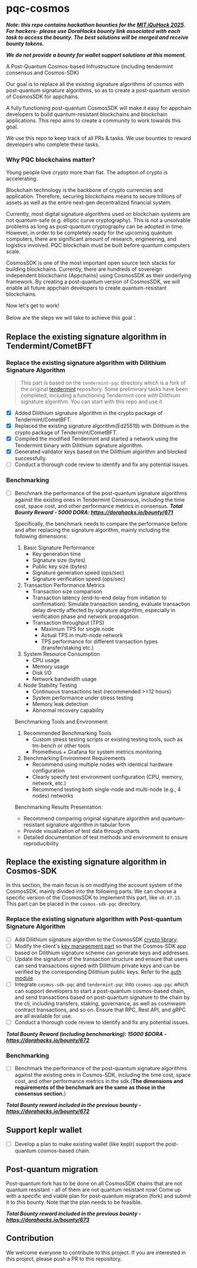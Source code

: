 # pqc-cosmos

***Note: this repo contains hackathon bounties for the [MIT iQuHack 2025](https://www.iquise.mit.edu/iQuHACK/2025-01-31). For hackers- please use DoraHacks bounty link associated with each task to access the bounty. The best solutions will be merged and receive bounty tokens.***

***We do not provide a bounty for wallet support solutions at this moment.***

A Post-Quantum Cosmos-based Infrustructure (including tendermint consensus and Cosmos-SDK)

Our goal is to replace all the existing signature algorithms of cosmos with post-quantum signature algorithms, so as to create a post-quantum version of CosmosSDK for appchains.

A fully functioning post-quantum CosmosSDK will make it easy for appchain developers to build quantum-resistant blockchains and blockchain applications. This repo aims to create a community to work towards this goal.

We use this repo to keep track of all PRs & tasks. We use bounties to reward developers who complete these tasks.

### Why PQC blockchains matter?

Young people love crypto more than fiat. The adoption of crypto is accelerating.

Blockchain technology is the backbone of crypto currencies and application. Therefore, securing blockchains means to secure trillions of assets as well as the entire next-gen decentralized financial system.

Currently, most digital signature algorithms used on blockchain systems are not quantum-safe (e.g. elliptic curve cryptography). This is not a unsolvable problems as long as post-quantum cryptography can be adopted in time. However, in order to be completely ready for the upcoming quantum computers, there are significant amount of research, engineering, and logistics involved. PQC blockchain must be built before quantum computers scale.

CosmosSDK is one of the most important open source tech stacks for building blockchains. Currently, there are hundreds of sovereign independent blockchains (Appchains) using CosmosSDK as their underlying framework. By creating a post-quantum version of CosmosSDK, we will enable all future appchain developers to create quantum-resistant blockchains.

Now let's get to work!

Below are the steps we will take to achieve this goal：

## Replace the existing signature algorithm in Tendermint/CometBFT

### Replace the existing signature algorithm with Dilithium Signature Algorithm
> This part is based on the `tendermint-pqc` directory which is a fork of the original [tendermint](https://github.com/tendermint/tendermint) repository. Some preliminary tasks have been completed, including a functioning Tendermint core with Dilithium signature algorithm. You can start with this repo and use it 

- [x] Added Dilithium signature algorithm in the crypto package of Tendermint/CometBFT.
- [x] Replaced the existing signature algorithm(Ed25519) with Dilithium in the crypto package of Tendermint/CometBFT.
- [x] Compiled the modified Tendermint and started a network using the Tendermint binary with Dilithium signature algorithm.
- [x] Generated validator keys based on the Dilithium algorithm and blocked successfully.
- [ ] Conduct a thorough code review to identify and fix any potential issues.

### Benchmarking

- [ ] Benchmark the performance of the post-quantum signature algorithms against the existing ones in Tendermint Consensus, including the time cost, space cost, and other performance metrics in consensus. ***Total Bounty Reward - 5000 DORA: https://dorahacks.io/bounty/671***

    Specifically, the benchmark needs to compare the performance before and after replacing the signature algorithm, mainly including the following dimensions:
    1. Basic Signature Performance
       - Key generation time
       - Signature size (bytes)
       - Public key size (bytes)
       - Signature generation speed (ops/sec)
       - Signature verification speed (ops/sec)
    2. Transaction Performance Metrics
       - Transaction size comparison
       - Transaction latency (end-to-end delay from initiation to confirmation): Simulate transaction sending, evaluate transaction delay directly affected by signature algorithm, especially in verification phase and network propagation.
       - Transaction throughput (TPS)
         * Maximum TPS for single node
         * Actual TPS in multi-node network
         * TPS performance for different transaction types (transfer/staking etc.)
    3. System Resource Consumption
       - CPU usage
       - Memory usage
       - Disk I/O
       - Network bandwidth usage
    4. Node Stability Testing
       - Continuous transactions test (recommended >=12 hours)
       - System performance under stress testing
       - Memory leak detection
       - Abnormal recovery capability
    
    Benchmarking Tools and Environment:
    1. Recommended Benchmarking Tools
       - Custom stress testing scripts or existing testing tools, such as tm-bench or other tools
       - Prometheus + Grafana for system metrics monitoring
    2. Benchmarking Environment Requirements
       - Recommend using multiple nodes with identical hardware configuration
       - Clearly specify test environment configuration (CPU, memory, network, etc.)
       - Recommend testing both single-node and multi-node (e.g., 4 nodes) networks

    Benchmarking Results Presentation:
    - Recommend comparing original signature algorithm and quantum-resistant signature algorithm in tabular form
    - Provide visualization of test data through charts
    - Detailed documentation of test methods and environment to ensure reproducibility

## Replace the existing signature algorithm in Cosmos-SDK
In this section, the main focus is on modifying the account system of the CosmosSDK, mainly divided into the following parts. We can choose a specific version of the CosmosSDK to implement this part, like `v0.47.15`. This part can be placed in the `cosmos-sdk-pqc` directory.

### Replace the existing signature algorithm with Post-quantum Signature Algorithm

- [ ] Add Dilithium signature algorithm to the CosmosSDK [crypto library](https://github.com/cosmos/cosmos-sdk/tree/main/crypto).
- [ ] Modify the client's [key management part](https://github.com/cosmos/cosmos-sdk/tree/main/client/keys) so that the Cosmos-SDK app based on Dilithium signature scheme can generate keys and addresses.
- [ ] Update the signature of the transaction structure and ensure that users can send transactions signed with Dilithium private keys and can be verified by the corresponding Dilithium public keys. Refer to the [auth module](https://github.com/cosmos/cosmos-sdk/tree/main/x/auth).
- [ ] Integrate `cosmos-sdk-pqc` and `tendermint-pqc` into `cosmos-app-pqc` which can support developers to start a post-quantum cosmos-based chain, and send transactions based on post-quantum signature to the chain by the cli, including transfers, staking, governance, as well as cosmwasm contract transactions, and so on. Ensure that RPC, Rest API, and gRPC are all available for use.
- [ ] Conduct a thorough code review to identify and fix any potential issues.

***Total Bounty Reward (including benchmarking): 15000 $DORA - https://dorahacks.io/bounty/672***

### Benchmarking

- [ ] Benchmark the performance of the post-quantum signature algorithms against the existing ones in Cosmos-SDK, including the time cost, space cost, and other performance metrics in the sdk.(**The dimensions and requirements of the benchmark are the same as those in the consensus section.**)

***Total Bounty reward included in the previous bounty - https://dorahacks.io/bounty/672***

## Support keplr wallet

- [ ] Develop a plan to make existing wallet (like keplr) support the post-quantum cosmos-based chain.

## Post-quantum migration

Post-quantum fork has to be done on all CosmosSDK chains that are not quantum resistant - all of them are not quantum resistant now! Come up with a specific and viable plan for post-quantum migration (fork) and submit it to this bounty. Note that the plan needs to be feasible.

***Total Bounty reward included in the previous bounty - https://dorahacks.io/bounty/673***

## Contribution

We welcome everyone to contribute to this project. If you are interested in this project, please push a PR to this repository.
